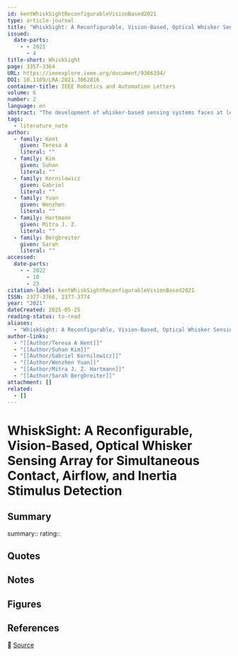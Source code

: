 ```yaml
---
id: kentWhiskSightReconfigurableVisionBased2021
type: article-journal
title: "WhiskSight: A Reconfigurable, Vision-Based, Optical Whisker Sensing Array for Simultaneous Contact, Airflow, and Inertia Stimulus Detection"
issued:
  date-parts:
    - - 2021
      - 4
title-short: WhiskSight
page: 3357-3364
URL: https://ieeexplore.ieee.org/document/9366394/
DOI: 10.1109/LRA.2021.3062816
container-title: IEEE Robotics and Automation Letters
volume: 6
number: 2
language: en
abstract: "The development of whisker-based sensing systems faces at least two important technical challenges: scaling up the number of whiskers to large arrays while retaining a simple interface; and detecting the wide variety of stimuli that biological whiskers can sense, including both direct touch (contact) and airﬂow. Here we present the design for a whisker array that leverages a camera to measure whisker rotations without a complex interface. Whiskers are magnetically attached to an elastomer “skin,” ensuring that the system is both scalable and reconﬁgurable. Direct contact is measured from the relative motion between each whisker and the skin, while airﬂow and inertia can be inferred from the signal experienced by all whiskers in the array. Individual whiskers can resolve the direction of contact transverse to the whisker within 6.2◦ and whisker rotation magnitude to within 0.5◦. An algorithm is developed to distinguish inertial forces from airﬂow and contact."
tags:
  - literature_note
author:
  - family: Kent
    given: Teresa A
    literal: ""
  - family: Kim
    given: Suhan
    literal: ""
  - family: Kornilowicz
    given: Gabriel
    literal: ""
  - family: Yuan
    given: Wenzhen
    literal: ""
  - family: Hartmann
    given: Mitra J. Z.
    literal: ""
  - family: Bergbreiter
    given: Sarah
    literal: ""
accessed:
  date-parts:
    - - 2022
      - 10
      - 23
citation-label: kentWhiskSightReconfigurableVisionBased2021
ISSN: 2377-3766, 2377-3774
year: "2021"
dateCreated: 2025-05-25
reading-status: to-read
aliases:
  - "WhiskSight: A Reconfigurable, Vision-Based, Optical Whisker Sensing Array for Simultaneous Contact, Airflow, and Inertia Stimulus Detection"
author-links:
  - "[[Author/Teresa A Kent]]"
  - "[[Author/Suhan Kim]]"
  - "[[Author/Gabriel Kornilowicz]]"
  - "[[Author/Wenzhen Yuan]]"
  - "[[Author/Mitra J. Z. Hartmann]]"
  - "[[Author/Sarah Bergbreiter]]"
attachment: []
related:
  - []
---
```


# WhiskSight: A Reconfigurable, Vision-Based, Optical Whisker Sensing Array for Simultaneous Contact, Airflow, and Inertia Stimulus Detection

## Summary
summary::
rating::

## Quotes

## Notes

## Figures

## References

🔗 [Source](https://ieeexplore.ieee.org/document/9366394/)


